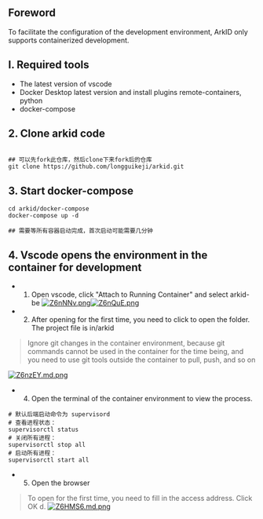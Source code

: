 ## Foreword
To facilitate the configuration of the development environment, ArkID only supports containerized development.

## I. Required tools
- The latest version of vscode
- Docker Desktop latest version and install plugins remote-containers, python
- docker-compose

## 2. Clone arkid code

```shell

## 可以先fork此仓库，然后clone下来fork后的仓库
git clone https://github.com/longguikeji/arkid.git
```

## 3. Start docker-compose

```shell
cd arkid/docker-compose
docker-compose up -d

## 需要等所有容器启动完成，首次启动可能需要几分钟
```

## 4. Vscode opens the environment in the container for development

- 1. Open vscode, click "Attach to Running Container" and select arkid-be
[![Z6nNNv.png](https://www.helloimg.com/images/2022/09/16/Z6nNNv.png)](https://www.helloimg.com/image/Z6nNNv)[![Z6nQuE.png](https://www.helloimg.com/images/2022/09/16/Z6nQuE.png)](https://www.helloimg.com/image/Z6nQuE)

- 2. After opening for the first time, you need to click to open the folder. The project file is in/arkid
> Ignore git changes in the container environment, because git commands cannot be used in the container for the time being, and you need to use git tools outside the container to pull, push, and so on

[![ Z6nzEY.md.png ](https://www.helloimg.com/images/2022/09/16/Z6nzEY.md.png)](https://www.helloimg.com/image/Z6nzEY)

- 4. Open the terminal of the container environment to view the process.

```shell
# 默认后端启动命令为 supervisord
# 查看进程状态：
supervisorctl status
# 关闭所有进程：
supervisorctl stop all
# 启动所有进程：
supervisorctl start all
```

- 5. Open the browser
> To open for the first time, you need to fill in the access address. Click OK d.
[![ Z6HMS6.md.png ](https://www.helloimg.com/images/2022/09/17/Z6HMS6.md.png)](https://www.helloimg.com/image/Z6HMS6)